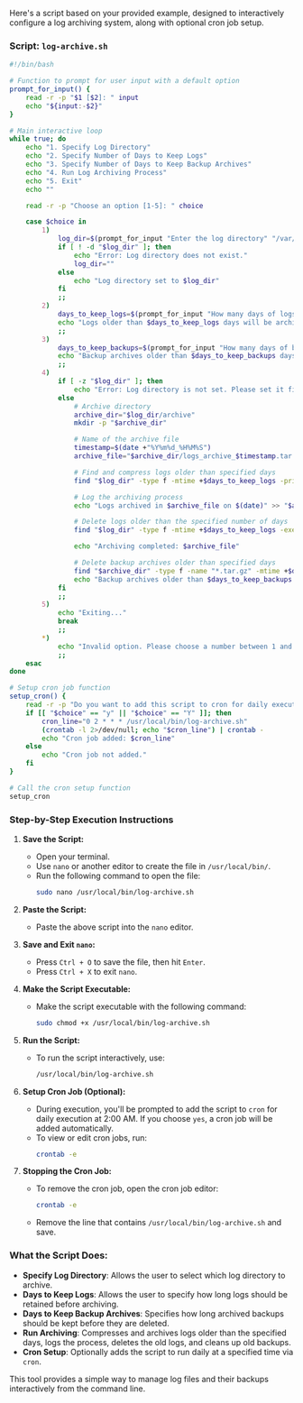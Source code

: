 Here's a script based on your provided example, designed to interactively configure a log archiving system, along with optional cron job setup.

### Script: `log-archive.sh`

```bash
#!/bin/bash

# Function to prompt for user input with a default option
prompt_for_input() {
    read -r -p "$1 [$2]: " input
    echo "${input:-$2}"
}

# Main interactive loop
while true; do
    echo "1. Specify Log Directory"
    echo "2. Specify Number of Days to Keep Logs"
    echo "3. Specify Number of Days to Keep Backup Archives"
    echo "4. Run Log Archiving Process"
    echo "5. Exit"
    echo ""

    read -r -p "Choose an option [1-5]: " choice

    case $choice in
        1)
            log_dir=$(prompt_for_input "Enter the log directory" "/var/log")
            if [ ! -d "$log_dir" ]; then
                echo "Error: Log directory does not exist."
                log_dir=""
            else
                echo "Log directory set to $log_dir"
            fi
            ;;
        2)
            days_to_keep_logs=$(prompt_for_input "How many days of logs do you want to keep?" "7")
            echo "Logs older than $days_to_keep_logs days will be archived."
            ;;
        3)
            days_to_keep_backups=$(prompt_for_input "How many days of backup archives do you want to keep?" "30")
            echo "Backup archives older than $days_to_keep_backups days will be deleted."
            ;;
        4)
            if [ -z "$log_dir" ]; then
                echo "Error: Log directory is not set. Please set it first."
            else
                # Archive directory
                archive_dir="$log_dir/archive"
                mkdir -p "$archive_dir"

                # Name of the archive file
                timestamp=$(date +"%Y%m%d_%H%M%S")
                archive_file="$archive_dir/logs_archive_$timestamp.tar.gz"

                # Find and compress logs older than specified days
                find "$log_dir" -type f -mtime +$days_to_keep_logs -print0 | tar -czvf "$archive_file" --null -T -

                # Log the archiving process
                echo "Logs archived in $archive_file on $(date)" >> "$archive_dir/archive_log.txt"

                # Delete logs older than the specified number of days
                find "$log_dir" -type f -mtime +$days_to_keep_logs -exec rm -f {} \;

                echo "Archiving completed: $archive_file"

                # Delete backup archives older than specified days
                find "$archive_dir" -type f -name "*.tar.gz" -mtime +$days_to_keep_backups -exec rm -f {} \;
                echo "Backup archives older than $days_to_keep_backups days have been deleted."
            fi
            ;;
        5)
            echo "Exiting..."
            break
            ;;
        *)
            echo "Invalid option. Please choose a number between 1 and 5."
            ;;
    esac
done

# Setup cron job function
setup_cron() {
    read -r -p "Do you want to add this script to cron for daily execution? (y/n) " choice
    if [[ "$choice" == "y" || "$choice" == "Y" ]]; then
        cron_line="0 2 * * * /usr/local/bin/log-archive.sh"
        (crontab -l 2>/dev/null; echo "$cron_line") | crontab -
        echo "Cron job added: $cron_line"
    else
        echo "Cron job not added."
    fi
}

# Call the cron setup function
setup_cron
```

### Step-by-Step Execution Instructions

1. **Save the Script:**
   - Open your terminal.
   - Use `nano` or another editor to create the file in `/usr/local/bin/`.
   - Run the following command to open the file:
     ```bash
     sudo nano /usr/local/bin/log-archive.sh
     ```

2. **Paste the Script:**
   - Paste the above script into the `nano` editor.

3. **Save and Exit `nano`:**
   - Press `Ctrl + O` to save the file, then hit `Enter`.
   - Press `Ctrl + X` to exit `nano`.

4. **Make the Script Executable:**
   - Make the script executable with the following command:
     ```bash
     sudo chmod +x /usr/local/bin/log-archive.sh
     ```

5. **Run the Script:**
   - To run the script interactively, use:
     ```bash
     /usr/local/bin/log-archive.sh
     ```

6. **Setup Cron Job (Optional):**
   - During execution, you'll be prompted to add the script to `cron` for daily execution at 2:00 AM. If you choose `yes`, a cron job will be added automatically.
   - To view or edit cron jobs, run:
     ```bash
     crontab -e
     ```

7. **Stopping the Cron Job:**
   - To remove the cron job, open the cron job editor:
     ```bash
     crontab -e
     ```
   - Remove the line that contains `/usr/local/bin/log-archive.sh` and save.

### What the Script Does:

- **Specify Log Directory**: Allows the user to select which log directory to archive.
- **Days to Keep Logs**: Allows the user to specify how long logs should be retained before archiving.
- **Days to Keep Backup Archives**: Specifies how long archived backups should be kept before they are deleted.
- **Run Archiving**: Compresses and archives logs older than the specified days, logs the process, deletes the old logs, and cleans up old backups.
- **Cron Setup**: Optionally adds the script to run daily at a specified time via `cron`.

This tool provides a simple way to manage log files and their backups interactively from the command line.